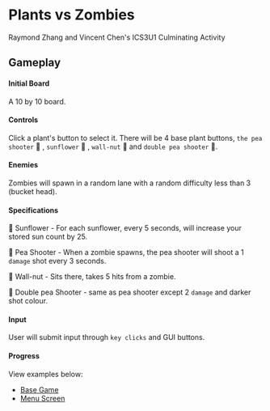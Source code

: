# Plants vs Zombies
Raymond Zhang and Vincent Chen's ICS3U1 Culminating Activity

## Gameplay
#### Initial Board
A 10 by 10 board.

#### Controls
Click a plant's button to select it. There will be 4 base plant buttons, `the pea shooter` :green_apple: , `sunflower` :pineapple: , `wall-nut` :chestnut: and `double pea shooter` :grapes:.

#### Enemies
Zombies will spawn in a random lane with a random difficulty less than 3 (bucket head). 

#### Specifications
:pineapple: Sunflower - For each sunflower, every 5 seconds, will increase your stored sun count by 25.

:green_apple: Pea Shooter - When a zombie spawns, the pea shooter will shoot a 1 `damage` shot every 3 seconds.

:chestnut: Wall-nut - Sits there, takes 5 hits from a zombie.

:grapes: Double pea Shooter - same as pea shooter except 2 `damage` and darker shot colour.

#### Input
User will submit input through `key clicks` and GUI buttons.

#### Progress
View examples below:
* [Base Game](https://gyazo.com/b38c1aa6f48a955747095ac5502c5e44)
* [Menu Screen](https://gyazo.com/89353700e7c31526bfa3bc187d1946a7)

